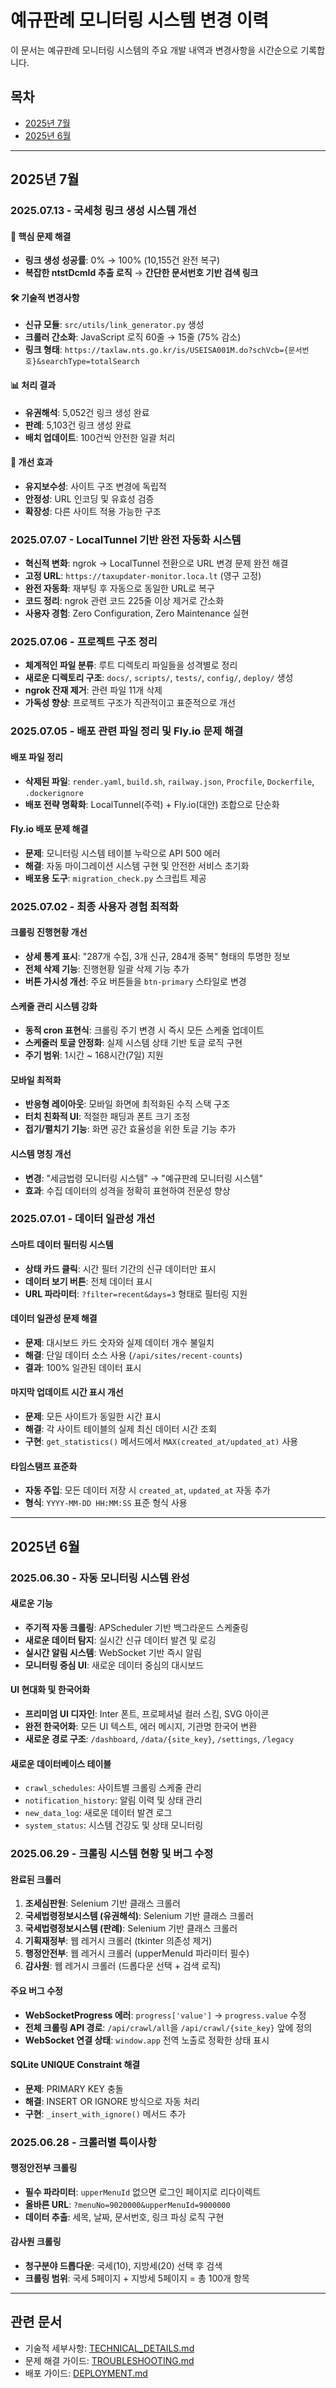 # 예규판례 모니터링 시스템 변경 이력

이 문서는 예규판례 모니터링 시스템의 주요 개발 내역과 변경사항을 시간순으로 기록합니다.

## 목차
- [2025년 7월](#2025년-7월)
- [2025년 6월](#2025년-6월)

---

## 2025년 7월

### 2025.07.13 - 국세청 링크 생성 시스템 개선
#### 🎯 핵심 문제 해결
- **링크 생성 성공률**: 0% → 100% (10,155건 완전 복구)
- **복잡한 ntstDcmId 추출 로직** → **간단한 문서번호 기반 검색 링크**

#### 🛠️ 기술적 변경사항
- **신규 모듈**: `src/utils/link_generator.py` 생성
- **크롤러 간소화**: JavaScript 로직 60줄 → 15줄 (75% 감소)
- **링크 형태**: `https://taxlaw.nts.go.kr/is/USEISA001M.do?schVcb={문서번호}&searchType=totalSearch`

#### 📊 처리 결과
- **유권해석**: 5,052건 링크 생성 완료
- **판례**: 5,103건 링크 생성 완료
- **배치 업데이트**: 100건씩 안전한 일괄 처리

#### 🔧 개선 효과
- **유지보수성**: 사이트 구조 변경에 독립적
- **안정성**: URL 인코딩 및 유효성 검증
- **확장성**: 다른 사이트 적용 가능한 구조

### 2025.07.07 - LocalTunnel 기반 완전 자동화 시스템
- **혁신적 변화**: ngrok → LocalTunnel 전환으로 URL 변경 문제 완전 해결
- **고정 URL**: `https://taxupdater-monitor.loca.lt` (영구 고정)
- **완전 자동화**: 재부팅 후 자동으로 동일한 URL로 복구
- **코드 정리**: ngrok 관련 코드 225줄 이상 제거로 간소화
- **사용자 경험**: Zero Configuration, Zero Maintenance 실현

### 2025.07.06 - 프로젝트 구조 정리
- **체계적인 파일 분류**: 루트 디렉토리 파일들을 성격별로 정리
- **새로운 디렉토리 구조**: `docs/`, `scripts/`, `tests/`, `config/`, `deploy/` 생성
- **ngrok 잔재 제거**: 관련 파일 11개 삭제
- **가독성 향상**: 프로젝트 구조가 직관적이고 표준적으로 개선

### 2025.07.05 - 배포 관련 파일 정리 및 Fly.io 문제 해결
#### 배포 파일 정리
- **삭제된 파일**: `render.yaml`, `build.sh`, `railway.json`, `Procfile`, `Dockerfile`, `.dockerignore`
- **배포 전략 명확화**: LocalTunnel(주력) + Fly.io(대안) 조합으로 단순화

#### Fly.io 배포 문제 해결
- **문제**: 모니터링 시스템 테이블 누락으로 API 500 에러
- **해결**: 자동 마이그레이션 시스템 구현 및 안전한 서비스 초기화
- **배포용 도구**: `migration_check.py` 스크립트 제공

### 2025.07.02 - 최종 사용자 경험 최적화

#### 크롤링 진행현황 개선
- **상세 통계 표시**: "287개 수집, 3개 신규, 284개 중복" 형태의 투명한 정보
- **전체 삭제 기능**: 진행현황 일괄 삭제 기능 추가
- **버튼 가시성 개선**: 주요 버튼들을 `btn-primary` 스타일로 변경

#### 스케줄 관리 시스템 강화
- **동적 cron 표현식**: 크롤링 주기 변경 시 즉시 모든 스케줄 업데이트
- **스케줄러 토글 안정화**: 실제 시스템 상태 기반 토글 로직 구현
- **주기 범위**: 1시간 ~ 168시간(7일) 지원

#### 모바일 최적화
- **반응형 레이아웃**: 모바일 화면에 최적화된 수직 스택 구조
- **터치 친화적 UI**: 적절한 패딩과 폰트 크기 조정
- **접기/펼치기 기능**: 화면 공간 효율성을 위한 토글 기능 추가

#### 시스템 명칭 개선
- **변경**: "세금법령 모니터링 시스템" → "예규판례 모니터링 시스템"
- **효과**: 수집 데이터의 성격을 정확히 표현하여 전문성 향상

### 2025.07.01 - 데이터 일관성 개선

#### 스마트 데이터 필터링 시스템
- **상태 카드 클릭**: 시간 필터 기간의 신규 데이터만 표시
- **데이터 보기 버튼**: 전체 데이터 표시
- **URL 파라미터**: `?filter=recent&days=3` 형태로 필터링 지원

#### 데이터 일관성 문제 해결
- **문제**: 대시보드 카드 숫자와 실제 데이터 개수 불일치
- **해결**: 단일 데이터 소스 사용 (`/api/sites/recent-counts`)
- **결과**: 100% 일관된 데이터 표시

#### 마지막 업데이트 시간 표시 개선
- **문제**: 모든 사이트가 동일한 시간 표시
- **해결**: 각 사이트 테이블의 실제 최신 데이터 시간 조회
- **구현**: `get_statistics()` 메서드에서 `MAX(created_at/updated_at)` 사용

#### 타임스탬프 표준화
- **자동 주입**: 모든 데이터 저장 시 `created_at`, `updated_at` 자동 추가
- **형식**: `YYYY-MM-DD HH:MM:SS` 표준 형식 사용

---

## 2025년 6월

### 2025.06.30 - 자동 모니터링 시스템 완성

#### 새로운 기능
- **주기적 자동 크롤링**: APScheduler 기반 백그라운드 스케줄링
- **새로운 데이터 탐지**: 실시간 신규 데이터 발견 및 로깅
- **실시간 알림 시스템**: WebSocket 기반 즉시 알림
- **모니터링 중심 UI**: 새로운 데이터 중심의 대시보드

#### UI 현대화 및 한국어화
- **프리미엄 UI 디자인**: Inter 폰트, 프로페셔널 컬러 스킴, SVG 아이콘
- **완전 한국어화**: 모든 UI 텍스트, 에러 메시지, 기관명 한국어 변환
- **새로운 경로 구조**: `/dashboard`, `/data/{site_key}`, `/settings`, `/legacy`

#### 새로운 데이터베이스 테이블
- `crawl_schedules`: 사이트별 크롤링 스케줄 관리
- `notification_history`: 알림 이력 및 상태 관리
- `new_data_log`: 새로운 데이터 발견 로그
- `system_status`: 시스템 건강도 및 상태 모니터링

### 2025.06.29 - 크롤링 시스템 현황 및 버그 수정

#### 완료된 크롤러
1. **조세심판원**: Selenium 기반 클래스 크롤러
2. **국세법령정보시스템 (유권해석)**: Selenium 기반 클래스 크롤러
3. **국세법령정보시스템 (판례)**: Selenium 기반 클래스 크롤러
4. **기획재정부**: 웹 레거시 크롤러 (tkinter 의존성 제거)
5. **행정안전부**: 웹 레거시 크롤러 (upperMenuId 파라미터 필수)
6. **감사원**: 웹 레거시 크롤러 (드롭다운 선택 + 검색 로직)

#### 주요 버그 수정
- **WebSocketProgress 에러**: `progress['value']` → `progress.value` 수정
- **전체 크롤링 API 경로**: `/api/crawl/all`을 `/api/crawl/{site_key}` 앞에 정의
- **WebSocket 연결 상태**: `window.app` 전역 노출로 정확한 상태 표시

#### SQLite UNIQUE Constraint 해결
- **문제**: PRIMARY KEY 충돌
- **해결**: INSERT OR IGNORE 방식으로 자동 처리
- **구현**: `_insert_with_ignore()` 메서드 추가

### 2025.06.28 - 크롤러별 특이사항

#### 행정안전부 크롤링
- **필수 파라미터**: `upperMenuId` 없으면 로그인 페이지로 리다이렉트
- **올바른 URL**: `?menuNo=9020000&upperMenuId=9000000`
- **데이터 추출**: 세목, 날짜, 문서번호, 링크 파싱 로직 구현

#### 감사원 크롤링
- **청구분야 드롭다운**: 국세(10), 지방세(20) 선택 후 검색
- **크롤링 범위**: 국세 5페이지 + 지방세 5페이지 = 총 100개 항목

---

## 관련 문서
- 기술적 세부사항: [TECHNICAL_DETAILS.md](./TECHNICAL_DETAILS.md)
- 문제 해결 가이드: [TROUBLESHOOTING.md](./TROUBLESHOOTING.md)
- 배포 가이드: [DEPLOYMENT.md](./DEPLOYMENT.md)